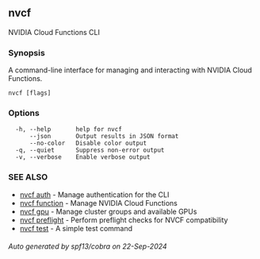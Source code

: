 ## nvcf

NVIDIA Cloud Functions CLI

### Synopsis

A command-line interface for managing and interacting with NVIDIA Cloud Functions.

```
nvcf [flags]
```

### Options

```
  -h, --help       help for nvcf
      --json       Output results in JSON format
      --no-color   Disable color output
  -q, --quiet      Suppress non-error output
  -v, --verbose    Enable verbose output
```

### SEE ALSO

* [nvcf auth](nvcf_auth.md)	 - Manage authentication for the CLI
* [nvcf function](nvcf_function.md)	 - Manage NVIDIA Cloud Functions
* [nvcf gpu](nvcf_gpu.md)	 - Manage cluster groups and available GPUs
* [nvcf preflight](nvcf_preflight.md)	 - Perform preflight checks for NVCF compatibility
* [nvcf test](nvcf_test.md)	 - A simple test command

###### Auto generated by spf13/cobra on 22-Sep-2024
